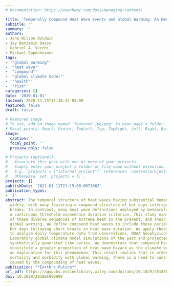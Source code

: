 ```yaml
---
# Documentation: https://wowchemy.com/docs/managing-content/

title: 'Temporally Compound Heat Wave Events and Global Warming: An Emerging Hazard'
subtitle: ''
summary: ''
authors:
- Jane Wilson Baldwin
- Jay Benjamin Dessy
- Gabriel A. Vecchi
- Michael Oppenheimer
tags:
- '"global warming"'
- '"heat wave"'
- '"compound"'
- '"global climate model"'
- '"health"'
- '"risk"'
categories: []
date: '2019-01-01'
lastmod: 2020-11-25T15:38:42-05:00
featured: false
draft: false

# Featured image
# To use, add an image named `featured.jpg/png` to your page's folder.
# Focal points: Smart, Center, TopLeft, Top, TopRight, Left, Right, BottomLeft, Bottom, BottomRight.
image:
  caption: ''
  focal_point: ''
  preview_only: false

# Projects (optional).
#   Associate this post with one or more of your projects.
#   Simply enter your project's folder or file name without extension.
#   E.g. `projects = ["internal-project"]` references `content/project/deep-learning/index.md`.
#   Otherwise, set `projects = []`.
projects: []
publishDate: '2021-01-11T21:15:00.007106Z'
publication_types:
- '2'
abstract: The temporal structure of heat waves having substantial human impact varies
  widely, with many featuring a compound structure of hot days interspersed with cooler
  breaks. In contrast, many heat wave definitions employed by meteorologists include
  a continuous threshold-exceedance duration criterion. This study examines the hazard
  of these diverse sequences of extreme heat in the present, and their change with
  global warming. We define compound heat waves to include those periods with additional
  hot days following short breaks in heat wave duration. We apply these definitions
  to analyze daily temperature data from observations, NOAA Geophysical Fluid Dynamics
  Laboratory global climate model simulations of the past and projected climate, and
  synthetically generated time series. We demonstrate that compound heat waves will
  constitute a greater proportion of heat wave hazard as the climate warms and suggest
  an explanation for this phenomenon. This result implies that in order to limit heat-related
  mortality and morbidity with global warming, there is a need to consider added vulnerability
  caused by the compounding of heat waves.
publication: "*Earth's Future*"
url_pdf: https://agupubs.onlinelibrary.wiley.com/doi/abs/10.1029/2018EF000989
doi: 10.1029/2018EF000989
---
```


